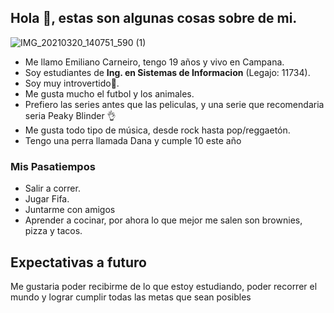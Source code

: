 ## Hola 👋, estas son algunas cosas sobre de mi.
![IMG_20210320_140751_590 (1)](https://user-images.githubusercontent.com/80929464/111881517-75865a80-898f-11eb-9736-b17fe0b93772.jpg)
- Me llamo Emiliano Carneiro, tengo 19 años y vivo en Campana.
- Soy estudiantes de **Ing. en Sistemas de Informacion** (Legajo: 11734).
- Soy muy introvertido😬.
- Me gusta mucho el futbol y los animales.
- Prefiero las series antes que las peliculas, y una serie que recomendaria seria Peaky Blinder 👌
- Me gusta todo tipo de música, desde rock hasta pop/reggaetón.
- Tengo una perra llamada Dana y cumple 10 este año


### Mis Pasatiempos
- Salir a correr.
- Jugar Fifa.
- Juntarme con amigos
- Aprender a cocinar, por ahora lo que mejor me salen son brownies, pizza y tacos.

## Expectativas a futuro
Me gustaria poder recibirme de lo que estoy estudiando, poder recorrer el mundo y lograr cumplir todas las metas que sean posibles
